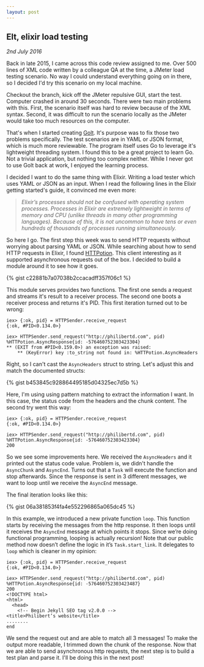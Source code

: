 ```yaml
---
layout: post
---
```

## Elt, elixir load testing

*2nd July 2016*

Back in late 2015, I came across this code review assigned to me. Over 500 lines of XML code written by a colleague QA at the time, a JMeter load testing scenario.
No way I could understand everything going on in there, so I decided I'd try this scenario on my local machine.

Checkout the branch, kick off the JMeter repulsive GUI, start the test. Computer crashed in around 30 seconds.
There were two main problems with this. First, the scenario itself was hard to review because of the XML syntax.
Second, it was difficult to run the scenario locally as the JMeter would take too much resources on the computer.

That's when I started creating [Golt](https://github.com/dudang/golt). It's purpose was to fix those two problems specifically.
The test scenarios are in YAML or JSON format, which is much more reviewable.
The program itself uses Go to leverage it's lightweight threading system.
I found this to be a great project to learn Go. Not a trivial application, but nothing too complex neither. While I never got to use Golt back at work, I enjoyed the learning process.

I decided I want to do the same thing with Elixir. Writing a load tester which uses YAML or JSON as an input. When I read the following lines in the Elixir getting started's guide, it convinced me even more:

> *Elixir’s processes should not be confused with operating system processes. Processes in Elixir are extremely lightweight in terms of memory and CPU (unlike threads in many other programming languages). Because of this, it is not uncommon to have tens or even hundreds of thousands of processes running simultaneously.*

So here I go. The first step this week was to send HTTP requests without worrying about parsing YAML or JSON. While searching about how to send HTTP requests in Elixir, I found [HTTPotion](https://github.com/myfreeweb/httpotion). This client interesting as it supported asynchronous requests out of the box. I decided to build a module around it to see how it goes.

{% gist c22881b7a07038b2ccacadff357f06c1 %}

This module serves provides two functions. The first one sends a request and streams it's result to a receiver process. The second one boots a receiver process and returns it's PID. This first iteration turned out to be wrong:

```
iex> {:ok, pid} = HTTPSender.receive_request
{:ok, #PID<0.134.0>}

iex> HTTPSender.send_request("http://philibertd.com", pid)
%HTTPotion.AsyncResponse{id: -576460752303423304}
** (EXIT from #PID<0.159.0>) an exception was raised:
    ** (KeyError) key :to_string not found in: %HTTPotion.AsyncHeaders
```

Right, so I can't cast the `AsyncHeaders` struct to string. Let's adjust this and match the documented structs:

{% gist b453845c928864495185d04325ec7d5b %}

Here, I'm using using pattern matching to extract the information I want. In this case, the status code from the headers and the chunk content. The second try went this way:

```
iex> {:ok, pid} = HTTPSender.receive_request
{:ok, #PID<0.134.0>}

iex> HTTPSender.send_request("http://philibertd.com", pid)
%HTTPotion.AsyncResponse{id: -576460752303423304}
200
```

So we see some improvements here. We received the `AsyncHeaders` and it printed out the status code value. Problem is, we didn't handle the `AsyncChunk` and `AsyncEnd`. Turns out that a `Task` will execute the function and stop afterwards. Since the response is sent in 3 different messages, we want to loop until we receive the `AsyncEnd` message.

The final iteration looks like this:

{% gist 06a381853f4fa4e552296865a065dc45 %}

In this example, we introduced a new private function `loop`. This function starts by receiving the messages from the http response. It then loops until it receives the `AsyncEnd` message at which points it stops. Since we’re doing functional programming, looping is actually recursion! Note that our public method now doesn’t define the logic in it’s `Task.start_link`. It delegates to `loop` which is cleaner in my opinion:

```
iex> {:ok, pid} = HTTPSender.receive_request
{:ok, #PID<0.134.0>}

iex> HTTPSender.send_request("http://philibertd.com", pid)
%HTTPotion.AsyncResponse{id: -576460752303423487}
200
<!DOCTYPE html>
<html>
  <head>
    <!-- Begin Jekyll SEO tag v2.0.0 -->
<title>Philibert’s website</title>
........
end
```

We send the request out and are able to match all 3 messages! To make the output more readable, I trimmed down the chunk of the response. Now that we are able to send asynchronous http requests, the next step is to build a test plan and parse it. I'll be doing this in the next post!
